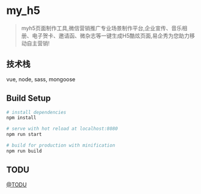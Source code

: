 # my_h5

> myh5页面制作工具,微信营销推广专业场景制作平台,企业宣传、音乐相册、电子贺卡、邀请函、微杂志等一键生成H5酷炫页面,易企秀为您助力移动自主营销!

## 技术栈

vue, node, sass, mongoose


## Build Setup

``` bash
# install dependencies
npm install

# serve with hot reload at localhost:8080
npm run start

# build for production with minification
npm run build

```

## TODU

[@TODU](./documents/todo.md)